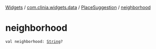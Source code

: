 [Widgets](../../index.md) / [com.clinia.widgets.data](../index.md) / [PlaceSuggestion](index.md) / [neighborhood](./neighborhood.md)

# neighborhood

`val neighborhood: `[`String`](https://kotlinlang.org/api/latest/jvm/stdlib/kotlin/-string/index.html)`?`